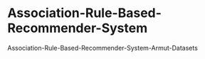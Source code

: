 # Association-Rule-Based-Recommender-System
 Association-Rule-Based-Recommender-System-Armut-Datasets
